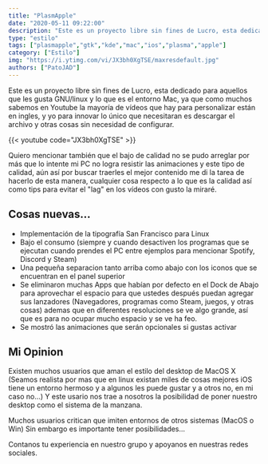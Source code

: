 ```yaml
---
title: "PlasmApple"
date: "2020-05-11 09:22:00"
description: "Este es un proyecto libre sin fines de Lucro, esta dedicado  para aquellos que les gusta GNU/linux y lo que es el entorno Mac"
type: "estilo"
tags: ["plasmapple","gtk","kde","mac","ios","plasma","apple"]
category: ["Estilo"]
img: "https://i.ytimg.com/vi/JX3bh0XgTSE/maxresdefault.jpg"
authors: ["PatoJAD"]
---
```


Este es un proyecto libre sin fines de Lucro, esta dedicado  para aquellos que les gusta GNU/linux y lo que es el entorno Mac, ya que como muchos sabemos en Youtube la mayoría de vídeos que hay para personalizar están en ingles, y yo para innovar lo único que necesitaran es descargar el archivo y otras cosas sin necesidad de configurar.


{{< youtube code="JX3bh0XgTSE" >}}


Quiero mencionar también que el bajo de calidad no se pudo arreglar por más que lo intente mi PC no logra resistir las animaciones y este tipo de calidad, aún así por buscar traerles el mejor contenido me di la tarea de hacerlo de  esta manera, cualquier cosa respecto a lo que es la calidad así como tips para evitar el "lag" en los vídeos con gusto la miraré.




## Cosas nuevas...



* Implementación de la tipografía San Francisco para Linux
* Bajo el consumo (siempre y cuando desactiven los programas que se ejecutan cuando prendes el PC entre ejemplos para mencionar Spotify, Discord y Steam)
* Una pequeña separacion tanto arriba como abajo con los iconos que se encuentran en el panel superior
* Se eliminaron muchas Apps que habían por defecto en el Dock de Abajo para aprovechar el espacio para que ustedes después puedan agregar sus lanzadores (Navegadores, programas como Steam, juegos, y otras cosas) ademas que en diferentes resoluciones se ve algo grande, así que es para no ocupar mucho espacio y se ve ha feo.
* Se mostró las animaciones que serán opcionales si gustas activar




## Mi Opinion



Existen muchos usuarios que aman el estilo del desktop de MacOS X (Seamos realista por mas que en linux existan miles de cosas mejores iOS tiene un entorno hermoso y a algunos les puede gustar y a otros no, en mi caso no...) Y este usario nos trae a nosotros la posibilidad de poner nuestro desktop como el sistema de la manzana.

Muchos usuarios critican que imiten entornos de otros sistemas (MacOS o Win) Sin embargo es importante tener posibilidades...



Contanos tu experiencia en nuestro grupo y apoyanos en nuestras redes sociales.
